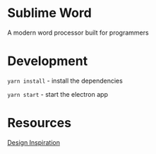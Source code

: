 # Sublime Word
A modern word processor built for programmers

# Development
```yarn install``` - install the dependencies

```yarn start``` - start the electron app

# Resources
[Design Inspiration](https://www.behance.net/gallery/34788595/Google-Docs-Material-Design-Concept)